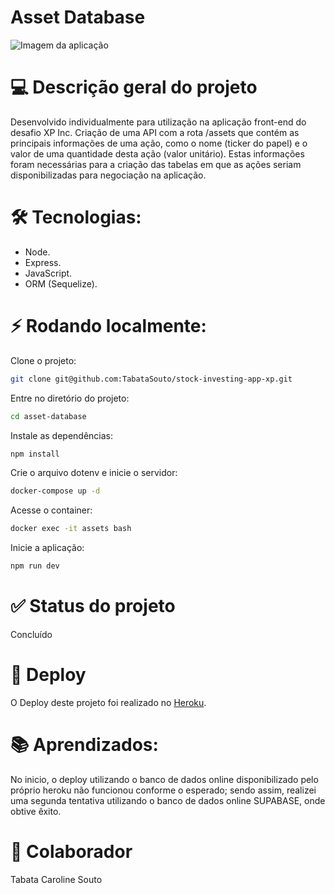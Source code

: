 # Asset Database
![Imagem da aplicação](https://i.postimg.cc/VsT8R8Lh/Screenshot-from-2022-07-24-17-04-55.png)

# 💻 Descrição geral do projeto
Desenvolvido individualmente para utilização na aplicação front-end do desafio XP Inc. Criação de uma API com a rota /assets que contém as principais informações de uma ação, como o nome (ticker do papel) e o valor de uma quantidade desta ação (valor unitário). Estas informações foram necessárias para a criação das tabelas em que as ações seriam disponibilizadas para negociação na aplicação.

# 🛠 Tecnologias:
- Node.
- Express.
- JavaScript.
- ORM (Sequelize).

# ⚡ Rodando localmente:
Clone o projeto:
```bash
git clone git@github.com:TabataSouto/stock-investing-app-xp.git
```

Entre no diretório do projeto:
```bash
cd asset-database
```

Instale as dependências:
```bash
npm install
```

Crie o arquivo dotenv e inicie o servidor:
```bash
docker-compose up -d
```

Acesse o container:
```bash
docker exec -it assets bash
```

Inicie a aplicação:
```bash
npm run dev
```

# ✅ Status do projeto
Concluído

# 💽 Deploy
O Deploy deste projeto foi realizado no [Heroku](https://asset-db-prsl-xp.herokuapp.com/assets).

# 📚 Aprendizados:
No inicio, o deploy utilizando o banco de dados online disponibilizado pelo próprio heroku não funcionou conforme o esperado; sendo assim, realizei uma segunda tentativa utilizando o banco de dados online SUPABASE, onde obtive êxito.

# 👧 Colaborador
Tabata Caroline Souto

